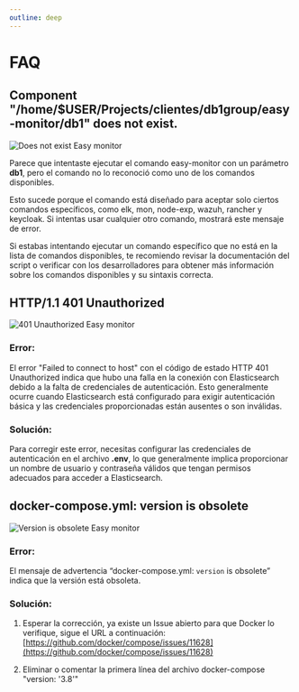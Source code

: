 ```yaml
---
outline: deep
---
```

# FAQ

## Component "/home/$USER/Projects/clientes/db1group/easy-monitor/db1" does not exist.

![Does not exist Easy monitor](/img/components/easy-monitor/easy-monitor-does-not-exists.png)

Parece que intentaste ejecutar el comando easy-monitor con un parámetro **db1**, pero el comando no lo reconoció como uno de los comandos disponibles.

Esto sucede porque el comando está diseñado para aceptar solo ciertos comandos específicos, como elk, mon, node-exp, wazuh, rancher y keycloak. Si intentas usar cualquier otro comando, mostrará este mensaje de error.

Si estabas intentando ejecutar un comando específico que no está en la lista de comandos disponibles, te recomiendo revisar la documentación del script o verificar con los desarrolladores para obtener más información sobre los comandos disponibles y su sintaxis correcta.

## HTTP/1.1 401 Unauthorized

![401 Unauthorized Easy monitor](/img/components/easy-monitor/easy-monitor-error-401.png)

### Error:
El error "Failed to connect to host" con el código de estado HTTP 401 Unauthorized indica que hubo una falla en la conexión con Elasticsearch debido a la falta de credenciales de autenticación. Esto generalmente ocurre cuando Elasticsearch está configurado para exigir autenticación básica y las credenciales proporcionadas están ausentes o son inválidas.

### Solución:
Para corregir este error, necesitas configurar las credenciales de autenticación en el archivo **.env**, lo que generalmente implica proporcionar un nombre de usuario y contraseña válidos que tengan permisos adecuados para acceder a Elasticsearch.

## docker-compose.yml: version is obsolete

![Version is obsolete Easy monitor](/img/components/easy-monitor/easy-monitor-version-obsolete.png)

### Error:
El mensaje de advertencia “docker-compose.yml: `version` is obsolete” indica que la versión está obsoleta.

### Solución:
1. Esperar la corrección, ya existe un Issue abierto para que Docker lo verifique, sigue el URL a continuación: [https://github.com/docker/compose/issues/11628](https://github.com/docker/compose/issues/11628)

2. Eliminar o comentar la primera línea del archivo docker-compose "version: '3.8'"
